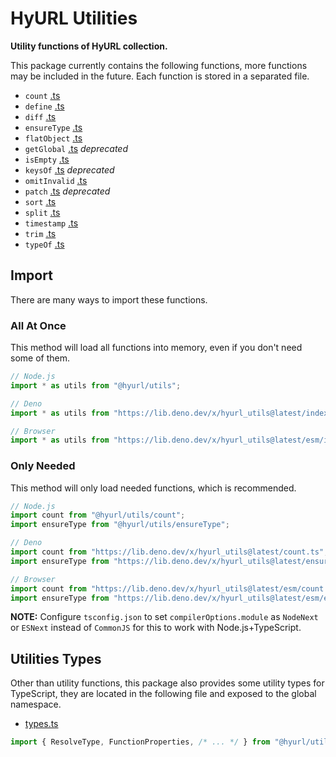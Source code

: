 # HyURL Utilities

**Utility functions of HyURL collection.**

This package currently contains the following functions, more functions may be
included in the future. Each function is stored in a separated file.

- `count` [.ts](./count.ts)
- `define` [.ts](./define.ts)
- `diff` [.ts](./diff.ts)
- `ensureType` [.ts](./ensureType.ts)
- `flatObject` [.ts](./flatObject.ts)
- `getGlobal` [.ts](./getGlobal.ts) *deprecated*
- `isEmpty` [.ts](./isEmpty.ts)
- `keysOf` [.ts](./keysOf.ts) *deprecated*
- `omitInvalid` [.ts](./omitInvalid.ts)
- `patch` [.ts](./patch.ts) *deprecated*
- `sort` [.ts](./sort.ts)
- `split` [.ts](./split.ts)
- `timestamp` [.ts](./timestamp.ts)
- `trim` [.ts](./trim.ts)
- `typeOf` [.ts](./typeOf.ts)

## Import

There are many ways to import these functions.

### All At Once

This method will load all functions into memory, even if you don't need some of
them.

```js
// Node.js
import * as utils from "@hyurl/utils";

// Deno
import * as utils from "https://lib.deno.dev/x/hyurl_utils@latest/index.ts";

// Browser
import * as utils from "https://lib.deno.dev/x/hyurl_utils@latest/esm/index.js";
```

### Only Needed

This method will only load needed functions, which is recommended.

```js
// Node.js
import count from "@hyurl/utils/count";
import ensureType from "@hyurl/utils/ensureType";

// Deno
import count from "https://lib.deno.dev/x/hyurl_utils@latest/count.ts";
import ensureType from "https://lib.deno.dev/x/hyurl_utils@latest/ensureType.ts";

// Browser
import count from "https://lib.deno.dev/x/hyurl_utils@latest/esm/count.js";
import ensureType from "https://lib.deno.dev/x/hyurl_utils@latest/esm/ensureType.js";
```

**NOTE:** Configure `tsconfig.json` to set `compilerOptions.module` as `NodeNext` or `ESNext`
instead of `CommonJS` for this to work with Node.js+TypeScript.

## Utilities Types

Other than utility functions, this package also provides some utility types for
TypeScript, they are located in the following file and exposed to the global
namespace.

- [types.ts](./types.ts)

```ts
import { ResolveType, FunctionProperties, /* ... */ } from "@hyurl/utils/types";
```
